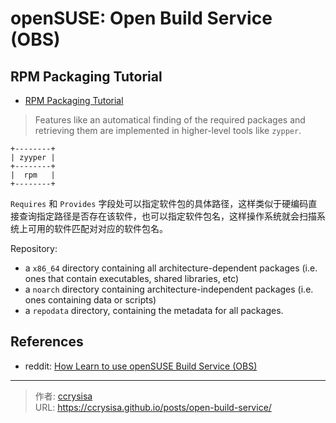 # openSUSE: Open Build Service (OBS)


<!--more-->

## RPM Packaging Tutorial

- [RPM Packaging Tutorial](https://www.zq1.de/~bernhard/mirror/duncan.codes/tutorials/rpm-packaging/)

> Features like an automatical finding of the required packages and retrieving them are implemented in higher-level tools like `zypper`.

```goat
+--------+                     
| zyyper |                     
+--------+                     
|  rpm   |                     
+--------+                     
```

`Requires` 和 `Provides` 字段处可以指定软件包的具体路径，这样类似于硬编码直接查询指定路径是否存在该软件，也可以指定软件包名，这样操作系统就会扫描系统上可用的软件匹配对对应的软件包名。

Repository:

- a `x86_64` directory containing all architecture-dependent packages (i.e. ones that contain executables, shared libraries, etc)
- a `noarch` directory containing architecture-independent packages (i.e. ones containing data or scripts)
- a `repodata` directory, containing the metadata for all packages.

## References

- reddit: [How Learn to use openSUSE Build Service (OBS)](https://www.reddit.com/r/openSUSE/comments/yk1vwe/how_learn_to_use_opensuse_build_service_obs/)


---

> 作者: [ccrysisa](https://github.com/ccrysisa)  
> URL: https://ccrysisa.github.io/posts/open-build-service/  

